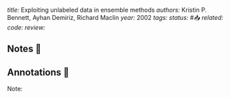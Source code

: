 *title:* Exploiting unlabeled data in ensemble methods
*authors:* Kristin P. Bennett, Ayhan Demiriz, Richard Maclin
*year:* 2002
*tags:* 
*status:* #📥
*related:*
*code:*
*review:*

## Notes 📍

## Annotations 📖
Note: 